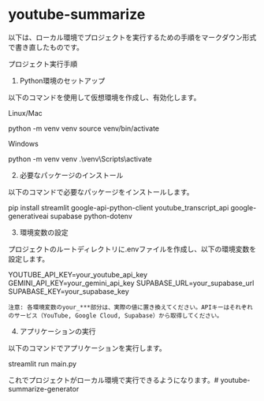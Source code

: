# youtube-summarize

以下は、ローカル環境でプロジェクトを実行するための手順をマークダウン形式で書き直したものです。

プロジェクト実行手順

1. Python環境のセットアップ

以下のコマンドを使用して仮想環境を作成し、有効化します。

Linux/Mac

python -m venv venv
source venv/bin/activate

Windows

python -m venv venv
.\venv\Scripts\activate

2. 必要なパッケージのインストール

以下のコマンドで必要なパッケージをインストールします。

pip install streamlit google-api-python-client youtube_transcript_api google-generativeai supabase python-dotenv

3. 環境変数の設定

プロジェクトのルートディレクトリに.envファイルを作成し、以下の環境変数を設定します。

YOUTUBE_API_KEY=your_youtube_api_key
GEMINI_API_KEY=your_gemini_api_key
SUPABASE_URL=your_supabase_url
SUPABASE_KEY=your_supabase_key

	注意: 各環境変数のyour_***部分は、実際の値に置き換えてください。APIキーはそれぞれのサービス（YouTube, Google Cloud, Supabase）から取得してください。

4. アプリケーションの実行

以下のコマンドでアプリケーションを実行します。

streamlit run main.py

これでプロジェクトがローカル環境で実行できるようになります。# youtube-summarize-generator
